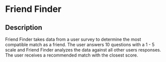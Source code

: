 # Friend Finder

## Description
Friend Finder takes data from a user survey to determine the most compatible match as a friend. The user answers 10 questions with a 1 - 5 scale and Friend Finder analyzes the data against all other users responses. The user receives a recommended match with the closest score.
